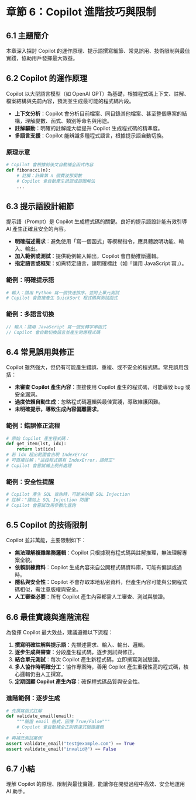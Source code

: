 
# 章節 6：Copilot 進階技巧與限制

## 6.1 主題簡介
本章深入探討 Copilot 的運作原理、提示語撰寫細節、常見誤用、技術限制與最佳實踐，協助用戶發揮最大效益。

## 6.2 Copilot 的運作原理
Copilot 以大型語言模型（如 OpenAI GPT）為基礎，根據程式碼上下文、註解、檔案結構與先前內容，預測並生成最可能的程式碼片段。

- **上下文分析**：Copilot 會分析目前檔案、同目錄其他檔案、甚至整個專案的結構，理解變數、函式、類別等命名與用途。
- **註解驅動**：明確的註解能大幅提升 Copilot 生成程式碼的精準度。
- **多語言支援**：Copilot 能辨識多種程式語言，根據提示語自動切換。

### 原理示意
```python
# Copilot 會根據前後文自動補全函式內容
def fibonacci(n):
	# 註解：計算第 n 個費波那契數
	# Copilot 會自動產生遞迴或迴圈解法
	...
```

## 6.3 提示語設計細節
提示語（Prompt）是 Copilot 生成程式碼的關鍵。良好的提示語設計能有效引導 AI 產生正確且安全的內容。

- **明確描述需求**：避免使用「寫一個函式」等模糊指令，應具體說明功能、輸入、輸出。
- **加入範例或測試**：提供範例輸入輸出，Copilot 會自動推斷邏輯。
- **指定語言或框架**：如需特定語言，請明確標註（如「請用 JavaScript 寫」）。

### 範例：明確提示語
```python
# 輸入：請用 Python 寫一個快速排序，並附上單元測試
# Copilot 會直接產生 QuickSort 程式碼與測試函式
```

### 範例：多語言切換
```javascript
// 輸入：請用 JavaScript 寫一個反轉字串函式
// Copilot 會自動切換語言並產生對應程式碼
```

## 6.4 常見誤用與修正
Copilot 雖然強大，但仍有可能產生錯誤、重複、或不安全的程式碼。常見誤用包括：

- **未審查 Copilot 產生內容**：直接使用 Copilot 產生的程式碼，可能導致 bug 或安全漏洞。
- **過度依賴自動生成**：忽略程式碼邏輯與最佳實踐，導致維護困難。
- **未明確提示，導致生成內容偏離需求**。

### 範例：錯誤修正流程
```python
# 原始 Copilot 產生程式碼：
def get_item(lst, idx):
	return lst[idx]
# 若 idx 超出範圍會出現 IndexError
# 可直接註解："這段程式碼有 IndexError，請修正"
# Copilot 會嘗試補上例外處理
```

### 範例：安全性提醒
```python
# Copilot 產生 SQL 查詢時，可能未防範 SQL Injection
# 註解："請加上 SQL Injection 防護"
# Copilot 會嘗試改用參數化查詢
```

## 6.5 Copilot 的技術限制
Copilot 並非萬能，主要限制如下：

- **無法理解複雜業務邏輯**：Copilot 只根據現有程式碼與註解推理，無法理解專案全貌。
- **依賴訓練資料**：Copilot 生成內容來自公開程式碼資料庫，可能有偏誤或過時。
- **隱私與安全性**：Copilot 不會存取本地私密資料，但產生內容可能與公開程式碼相似，需注意版權與安全。
- **人工審查必要**：所有 Copilot 產生內容都需人工審查、測試與驗證。

## 6.6 最佳實踐與進階流程
為發揮 Copilot 最大效益，建議遵循以下流程：

1. **撰寫明確註解與提示語**：先描述需求、輸入、輸出、邏輯。
2. **逐步生成與審查**：分段產生程式碼，逐步測試與修正。
3. **結合單元測試**：每次 Copilot 產生新程式碼，立即撰寫測試驗證。
4. **多人協作時明確分工**：協作專案時，善用 Copilot 產生重複性高的程式碼，核心邏輯仍由人工撰寫。
5. **定期回顧 Copilot 產生內容**：確保程式碼品質與安全性。

### 進階範例：逐步生成
```python
# 先撰寫函式註解
def validate_email(email):
	"""驗證 email 格式，回傳 True/False"""
	# Copilot 會自動補全正則表達式驗證邏輯
	...
# 再補充測試案例
assert validate_email("test@example.com") == True
assert validate_email("invalid@") == False
```

## 6.7 小結
理解 Copilot 的原理、限制與最佳實踐，能讓你在開發過程中高效、安全地運用 AI 助手。
